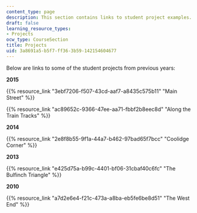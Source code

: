 ```yaml
---
content_type: page
description: This section contains links to student project examples.
draft: false
learning_resource_types:
- Projects
ocw_type: CourseSection
title: Projects
uid: 3a8691a5-b5f7-ff36-3b59-142154604677
---
```

Below are links to some of the student projects from previous years:

**2015**

{{% resource_link "3ebf7206-f507-43cd-aaf7-a8435c575b11" "Main Street" %}}

{{% resource_link "ac89652c-9366-47ee-aa71-fbbf2b8eec8d" "Along the Train Tracks" %}}

**2014**

{{% resource_link "2e8f8b55-9f1a-44a7-b462-97bad65f7bcc" "Coolidge Corner" %}}

**2013**

{{% resource_link "e425d75a-b99c-4401-bf06-31cbaf40c6fc" "The Bulfinch Triangle" %}}

**2010**

{{% resource_link "a7d2e6e4-f21c-473a-a8ba-eb5fe6be8d51" "The West End" %}}